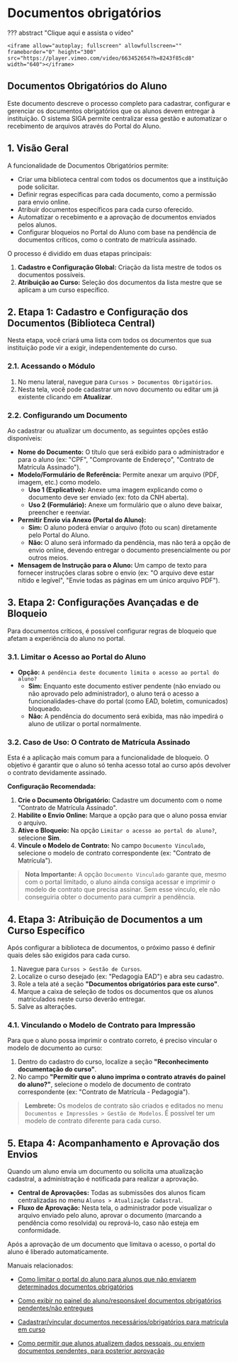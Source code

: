 # Documentos obrigatórios

??? abstract "Clique aqui e assista o vídeo"

    <iframe allow="autoplay; fullscreen" allowfullscreen="" frameborder="0" height="300" src="https://player.vimeo.com/video/663452654?h=8243f85cd8" width="640"></iframe>

## **Documentos Obrigatórios do Aluno**

Este documento descreve o processo completo para cadastrar, configurar e gerenciar os documentos obrigatórios que os alunos devem entregar à instituição. O sistema SIGA permite centralizar essa gestão e automatizar o recebimento de arquivos através do Portal do Aluno.

## **1. Visão Geral**

A funcionalidade de Documentos Obrigatórios permite:

- Criar uma biblioteca central com todos os documentos que a instituição pode solicitar.
- Definir regras específicas para cada documento, como a permissão para envio online.
- Atribuir documentos específicos para cada curso oferecido.
- Automatizar o recebimento e a aprovação de documentos enviados pelos alunos.
- Configurar bloqueios no Portal do Aluno com base na pendência de documentos críticos, como o contrato de matrícula assinado.

O processo é dividido em duas etapas principais:

1.  **Cadastro e Configuração Global:** Criação da lista mestre de todos os documentos possíveis.
2.  **Atribuição ao Curso:** Seleção dos documentos da lista mestre que se aplicam a um curso específico.

## **2. Etapa 1: Cadastro e Configuração dos Documentos (Biblioteca Central)**

Nesta etapa, você criará uma lista com todos os documentos que sua instituição pode vir a exigir, independentemente do curso.

### **2.1. Acessando o Módulo**

1.  No menu lateral, navegue para `Cursos > Documentos Obrigatórios`.
2.  Nesta tela, você pode cadastrar um novo documento ou editar um já existente clicando em **Atualizar**.

### **2.2. Configurando um Documento**

Ao cadastrar ou atualizar um documento, as seguintes opções estão disponíveis:

- **Nome do Documento:** O título que será exibido para o administrador e para o aluno (ex: "CPF", "Comprovante de Endereço", "Contrato de Matrícula Assinado").
- **Modelo/Formulário de Referência:** Permite anexar um arquivo (PDF, imagem, etc.) como modelo.
  - **Uso 1 (Explicativo):** Anexe uma imagem explicando como o documento deve ser enviado (ex: foto da CNH aberta).
  - **Uso 2 (Formulário):** Anexe um formulário que o aluno deve baixar, preencher e reenviar.
- **Permitir Envio via Anexo (Portal do Aluno):**
  - **Sim:** O aluno poderá enviar o arquivo (foto ou scan) diretamente pelo Portal do Aluno.
  - **Não:** O aluno será informado da pendência, mas não terá a opção de envio online, devendo entregar o documento presencialmente ou por outros meios.
- **Mensagem de Instrução para o Aluno:** Um campo de texto para fornecer instruções claras sobre o envio (ex: "O arquivo deve estar nítido e legível", "Envie todas as páginas em um único arquivo PDF").

## **3. Etapa 2: Configurações Avançadas e de Bloqueio**

Para documentos críticos, é possível configurar regras de bloqueio que afetam a experiência do aluno no portal.

### **3.1. Limitar o Acesso ao Portal do Aluno**

- **Opção:** `A pendência deste documento limita o acesso ao portal do aluno?`
  - **Sim:** Enquanto este documento estiver pendente (não enviado ou não aprovado pelo administrador), o aluno terá o acesso a funcionalidades-chave do portal (como EAD, boletim, comunicados) bloqueado.
  - **Não:** A pendência do documento será exibida, mas não impedirá o aluno de utilizar o portal normalmente.

### **3.2. Caso de Uso: O Contrato de Matrícula Assinado**

Esta é a aplicação mais comum para a funcionalidade de bloqueio. O objetivo é garantir que o aluno só tenha acesso total ao curso após devolver o contrato devidamente assinado.

**Configuração Recomendada:**

1.  **Crie o Documento Obrigatório:** Cadastre um documento com o nome "Contrato de Matrícula Assinado".
2.  **Habilite o Envio Online:** Marque a opção para que o aluno possa enviar o arquivo.
3.  **Ative o Bloqueio:** Na opção `Limitar o acesso ao portal do aluno?`, selecione **Sim**.
4.  **Vincule o Modelo de Contrato:** No campo `Documento Vinculado`, selecione o modelo de contrato correspondente (ex: "Contrato de Matrícula").

> **Nota Importante:** A opção `Documento Vinculado` garante que, mesmo com o portal limitado, o aluno ainda consiga acessar e imprimir o modelo de contrato que precisa assinar. Sem esse vínculo, ele não conseguiria obter o documento para cumprir a pendência.

## **4. Etapa 3: Atribuição de Documentos a um Curso Específico**

Após configurar a biblioteca de documentos, o próximo passo é definir quais deles são exigidos para cada curso.

1.  Navegue para `Cursos > Gestão de Cursos`.
2.  Localize o curso desejado (ex: "Pedagogia EAD") e abra seu cadastro.
3.  Role a tela até a seção **"Documentos obrigatórios para este curso"**.
4.  Marque a caixa de seleção de todos os documentos que os alunos matriculados neste curso deverão entregar.
5.  Salve as alterações.

### **4.1. Vinculando o Modelo de Contrato para Impressão**

Para que o aluno possa imprimir o contrato correto, é preciso vincular o modelo de documento ao curso:

1.  Dentro do cadastro do curso, localize a seção **"Reconhecimento documentação do curso"**.
2.  No campo **"Permitir que o aluno imprima o contrato através do painel do aluno?"**, selecione o modelo de documento de contrato correspondente (ex: "Contrato de Matrícula - Pedagogia").

> **Lembrete:** Os modelos de contrato são criados e editados no menu `Documentos e Impressões > Gestão de Modelos`. É possível ter um modelo de contrato diferente para cada curso.

## **5. Etapa 4: Acompanhamento e Aprovação dos Envios**

Quando um aluno envia um documento ou solicita uma atualização cadastral, a administração é notificada para realizar a aprovação.

- **Central de Aprovações:** Todas as submissões dos alunos ficam centralizadas no menu `Alunos > Atualização Cadastral`.
- **Fluxo de Aprovação:** Nesta tela, o administrador pode visualizar o arquivo enviado pelo aluno, aprovar o documento (marcando a pendência como resolvida) ou reprová-lo, caso não esteja em conformidade.

Após a aprovação de um documento que limitava o acesso, o portal do aluno é liberado automaticamente.

Manuais relacionados:

- [Como limitar o portal do aluno para alunos que não enviarem determinados documentos obrigatórios](http://manual.sistemasiga.net/2019/11/21/como-limitar-o-portal-do-aluno-para-alunos-que-nao-enviarem-determinados-documentos-obrigatorios/)

- [Como exibir no painel do aluno/responsável documentos obrigatórios pendentes/não entregues](http://manual.sistemasiga.net/2018/10/02/como-exibir-no-painel-do-alunoresponsavel-documentos-obrigatorios-pendentesnao-entregues/)

- [Cadastrar/vincular documentos necessários/obrigatórios para matrícula em curso](http://manual.sistemasiga.net/2017/03/14/documentos-necessarios-matricula/)

- [Como permitir que alunos atualizem dados pessoais, ou enviem documentos pendentes, para posterior aprovação](http://manual.sistemasiga.net/2019/08/21/como-permitir-que-alunos-atualizem-dados-pessoais-ou-enviem-documentos-pendentes-para-posterior-aprovacao/)
